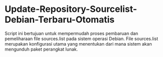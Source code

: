 # Update-Repository-Sourcelist-Debian-Terbaru-Otomatis
Script ini bertujuan untuk mempermudah proses pembaruan dan pemeliharaan file sources.list pada sistem operasi Debian. File sources.list merupakan konfigurasi utama yang menentukan dari mana sistem akan mengunduh paket perangkat lunak. 
